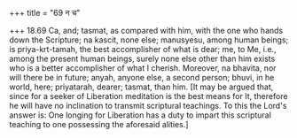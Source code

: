 +++
title = "69 न च"

+++
18.69 Ca, and; tasmat, as compared with him, with the one who hands down
the Scripture; na kascit, none else; manusyesu, among human beings; is
priya-krt-tamah, the best accomplisher of what is dear; me, to Me, i.e.,
among the present human beings, surely none else other than him exists
who is a better accomplisher of what I cherish. Moreover, na bhavita,
nor will there be in future; anyah, anyone else, a second person; bhuvi,
in he world, here; priyatarah, dearer; tasmat, than him. \[It may be
argued that, since for a seeker of Liberation meditation is the best
means for It, therefore he will have no inclination to transmit
scriptural teachings. To this the Lord's answer is: One longing for
Liberation has a duty to impart this scriptural teaching to one
possessing the aforesaid alities.\]

